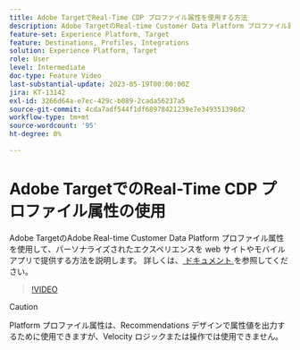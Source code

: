 ```yaml
---
title: Adobe TargetでReal-Time CDP プロファイル属性を使用する方法
description: Adobe TargetのReal-time Customer Data Platform プロファイル属性を使用して、パーソナライズされたエクスペリエンスを web サイトやモバイルアプリで提供する方法を説明します。
feature-set: Experience Platform, Target
feature: Destinations, Profiles, Integrations
solution: Experience Platform, Target
role: User
level: Intermediate
doc-type: Feature Video
last-substantial-update: 2023-05-19T00:00:00Z
jira: KT-13142
exl-id: 3266d64a-e7ec-429c-b089-2cada56237a5
source-git-commit: 4cda7adf544f1df68978421239e7e349351398d2
workflow-type: tm+mt
source-wordcount: '95'
ht-degree: 0%

---
```


# Adobe TargetでのReal-Time CDP プロファイル属性の使用

Adobe TargetのAdobe Real-time Customer Data Platform プロファイル属性を使用して、パーソナライズされたエクスペリエンスを web サイトやモバイルアプリで提供する方法を説明します。 詳しくは、[ ドキュメント ](https://experienceleague.adobe.com/docs/target/using/integrate/integrating-with-rtcdp.html) を参照してください。

>[!VIDEO](https://video.tv.adobe.com/v/3419318/?learn=on)

>[!CAUTION]
>
>Platform プロファイル属性は、Recommendations デザインで属性値を出力するために使用できますが、Velocity ロジックまたは操作では使用できません。
